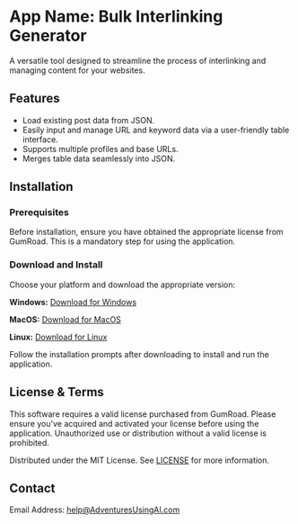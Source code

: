 # App Name: Bulk Interlinking Generator
A versatile tool designed to streamline the process of interlinking and managing content for your websites.

## Features
- Load existing post data from JSON.
- Easily input and manage URL and keyword data via a user-friendly table interface.
- Supports multiple profiles and base URLs.
- Merges table data seamlessly into JSON.

## Installation
### Prerequisites
Before installation, ensure you have obtained the appropriate license from GumRoad. This is a mandatory step for using the application.

### Download and Install
Choose your platform and download the appropriate version:

**Windows:** [Download for Windows](https://adventuresusingai.com)

**MacOS:** [Download for MacOS](https://adventuresusingai.com)

**Linux:** [Download for Linux](https://adventuresusingai.com)

Follow the installation prompts after downloading to install and run the application.

## License & Terms
This software requires a valid license purchased from GumRoad. Please ensure you've acquired and activated your license before using the application. Unauthorized use or distribution without a valid license is prohibited.

Distributed under the MIT License. See [LICENSE](https://github.com/AdventuresUsingAI/interlinking-assistant-updates/blob/main/LICENSE.md) for more information.

## Contact
Email Address: help@AdventuresUsingAI.com
